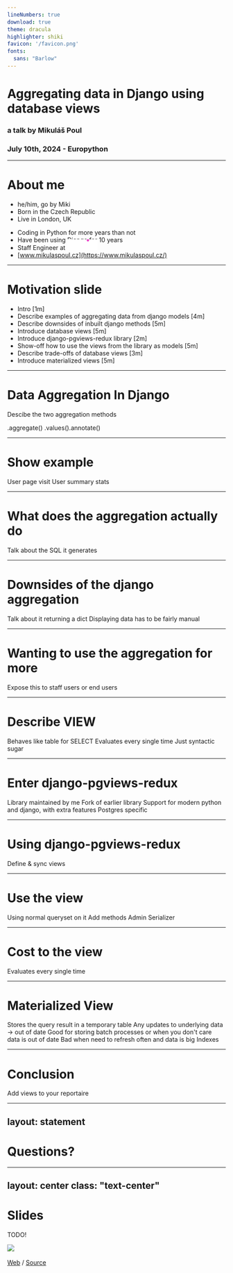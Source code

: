 ```yaml
---
lineNumbers: true
download: true
theme: dracula
highlighter: shiki
favicon: '/favicon.png'
fonts:
  sans: "Barlow"
---
```


# **Aggregating data in Django using database views**

### a talk by Mikuláš Poul
### July 10th, 2024 - Europython

---

# About me

- he/him, go by Miki
- Born in the Czech Republic
- Live in London, UK

<v-clicks>

- Coding in Python for more years than not
- Have been using Django for 10 years
- Staff Engineer at [<img src="/xelix.svg" style="display: inline; height: 25px; margin-top: -10px" />](https://xelix.com/)
- [www.mikulaspoul.cz](https://www.mikulaspoul.cz/)

</v-clicks>

<!--
Mention all links & relevant details are on mikulaspoul, plus a blog and link to this talk
-->

---

# Motivation slide

- Intro [1m]
- Describe examples of aggregating data from django models [4m]
- Describe downsides of inbuilt django methods [5m]
- Introduce database views [5m]
- Introduce django-pgviews-redux library [2m]
- Show-off how to use the views from the library as models [5m]
- Describe trade-offs of database views [3m]
- Introduce materialized views [5m]

---

# Data Aggregation In Django

Descibe the two aggregation methods

.aggregate()
.values().annotate()

---

# Show example

User page visit
User summary stats

---

# What does the aggregation actually do

Talk about the SQL it generates

---

# Downsides of the django aggregation

Talk about it returning a dict
Displaying data has to be fairly manual

---

# Wanting to use the aggregation for more

Expose this to staff users or end users

---

# Describe VIEW

Behaves like table for SELECT
Evaluates every single time
Just syntactic sugar

---

# Enter django-pgviews-redux

Library maintained by me
Fork of earlier library
Support for modern python and django, with extra features
Postgres specific


---

# Using django-pgviews-redux

Define & sync views

--- 

# Use the view

Using normal queryset on it
Add methods
Admin
Serializer

---

# Cost to the view

Evaluates every single time

--- 

# Materialized View

Stores the query result in a temporary table
Any updates to underlying data -> out of date
Good for storing batch processes or when you don't care data is out of date
Bad when need to refresh often and data is big
Indexes

---

# Conclusion

Add views to your reportaire 

---
layout: statement
---

# Questions?

---
layout: center
class: "text-center"
---

# Slides

TODO!

<img src="/qr_link.png" style="height: 300px" />

[Web](https://www.mikulaspoul.cz/talks/django-aggregation-talk/) / [Source](https://github.com/mikicz/django-aggregation-talk/)
